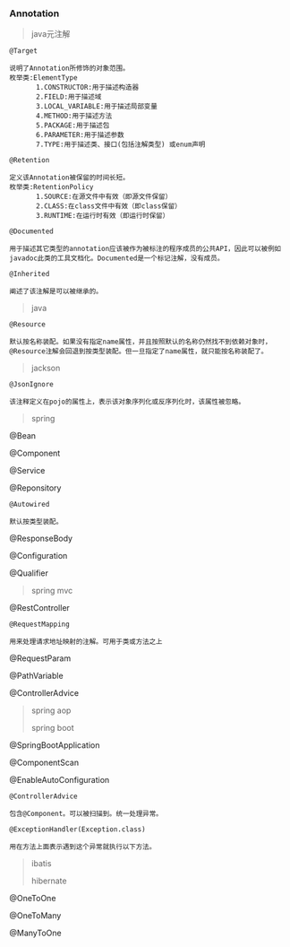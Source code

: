 ### Annotation

> java元注解

```
@Target

说明了Annotation所修饰的对象范围。
枚举类:ElementType
　　　　1.CONSTRUCTOR:用于描述构造器
　　　　2.FIELD:用于描述域
　　　　3.LOCAL_VARIABLE:用于描述局部变量
　　　　4.METHOD:用于描述方法
　　　　5.PACKAGE:用于描述包
　　　　6.PARAMETER:用于描述参数
　　　　7.TYPE:用于描述类、接口(包括注解类型) 或enum声明
```

```
@Retention

定义该Annotation被保留的时间长短。
枚举类:RetentionPolicy
　　　　1.SOURCE:在源文件中有效（即源文件保留）
　　　　2.CLASS:在class文件中有效（即class保留）
　　　　3.RUNTIME:在运行时有效（即运行时保留）
```

```
@Documented

用于描述其它类型的annotation应该被作为被标注的程序成员的公共API，因此可以被例如javadoc此类的工具文档化。Documented是一个标记注解，没有成员。
```

```
@Inherited

阐述了该注解是可以被继承的。
```

> java

```
@Resource

默认按名称装配。如果没有指定name属性，并且按照默认的名称仍然找不到依赖对象时，@Resource注解会回退到按类型装配。但一旦指定了name属性，就只能按名称装配了。
```

> jackson

```
@JsonIgnore

该注释定义在pojo的属性上，表示该对象序列化或反序列化时，该属性被忽略。
```

> spring

@Bean

@Component

@Service

@Reponsitory

```
@Autowired

默认按类型装配。
```

@ResponseBody

@Configuration

@Qualifier

> spring mvc

@RestController

```
@RequestMapping

用来处理请求地址映射的注解。可用于类或方法之上
```

@RequestParam

@PathVariable

@ControllerAdvice

> spring aop
>
> spring boot

@SpringBootApplication

@ComponentScan

@EnableAutoConfiguration

```
@ControllerAdvice

包含@Component。可以被扫描到。统一处理异常。
```

```
@ExceptionHandler(Exception.class)

用在方法上面表示遇到这个异常就执行以下方法。
```

> ibatis
>
> hibernate

@OneToOne

@OneToMany

@ManyToOne

